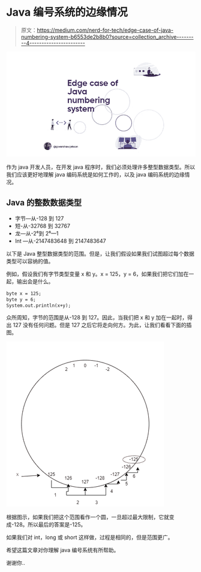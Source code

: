 # Java 编号系统的边缘情况

> 原文：<https://medium.com/nerd-for-tech/edge-case-of-java-numbering-system-b6553de2b8b0?source=collection_archive---------4----------------------->

![](img/02d6764cba8cbb55e90e53831b2897b7.png)

作为 java 开发人员，在开发 java 程序时，我们必须处理许多整型数据类型。所以我们应该更好地理解 java 编码系统是如何工作的，以及 java 编码系统的边缘情况。

## Java 的整数数据类型

*   字节—从-128 到 127
*   短-从-32768 到 32767
*   龙—从-2⁶到 2⁶—1
*   Int —从-2147483648 到 2147483647

以下是 Java 整型数据类型的范围。但是，让我们假设如果我们试图超过每个数据类型可以容纳的值。

例如，假设我们有字节类型变量 x 和 y。x = 125，y = 6，如果我们把它们加在一起，输出会是什么。

```
byte x = 125;
byte y = 6;
System.out.println(x+y);
```

众所周知，字节的范围是从-128 到 127。因此，当我们把 x 和 y 加在一起时，得出 127 没有任何问题。但是 127 之后它将走向何方。为此，让我们看看下面的插图。

![](img/44d19f41238d6c7f8fca6e76c477e6ab.png)

根据图示，如果我们把这个范围看作一个圆，一旦超过最大限制，它就变成-128。所以最后的答案是-125。

如果我们对 int，long 或 short 这样做，过程是相同的，但是范围更广。

希望这篇文章对你理解 java 编号系统有所帮助。

谢谢你..